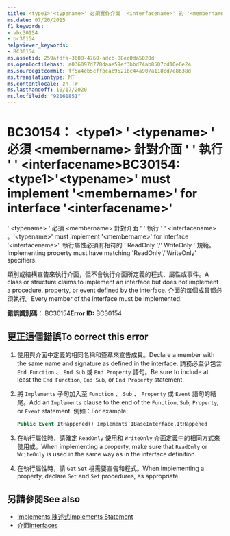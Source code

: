 ```yaml
---
title: <type1>'<typename>' 必須實作介面 '<interfacename>' 的 '<membername>
ms.date: 07/20/2015
f1_keywords:
- vbc30154
- bc30154
helpviewer_keywords:
- BC30154
ms.assetid: 259afdfa-3608-4760-adcb-88ec0da5020d
ms.openlocfilehash: a036097d778daae59ef3bbd74ab8507cd16e6e24
ms.sourcegitcommit: ff5a4eb5cffbcac9521bc44a907a118cd7e8638d
ms.translationtype: MT
ms.contentlocale: zh-TW
ms.lasthandoff: 10/17/2020
ms.locfileid: "92161851"
---
```

# <a name="bc30154-type1typename-must-implement-membername-for-interface-interfacename"></a><span data-ttu-id="a3c48-102">BC30154： \<type1> ' \<typename> ' 必須 \<membername> 針對介面 ' ' 執行 ' ' \<interfacename></span><span class="sxs-lookup"><span data-stu-id="a3c48-102">BC30154: \<type1>'\<typename>' must implement '\<membername>' for interface '\<interfacename>'</span></span>

<span data-ttu-id="a3c48-103">' \<typename> ' 必須 \<membername> 針對介面 ' ' 執行 ' ' \<interfacename> 。</span><span class="sxs-lookup"><span data-stu-id="a3c48-103">'\<typename>' must implement '\<membername>' for interface '\<interfacename>'.</span></span> <span data-ttu-id="a3c48-104">執行屬性必須有相符的 ' ReadOnly '/' WriteOnly ' 規範。</span><span class="sxs-lookup"><span data-stu-id="a3c48-104">Implementing property must have matching 'ReadOnly'/'WriteOnly' specifiers.</span></span>

 <span data-ttu-id="a3c48-105">類別或結構宣告來執行介面，但不會執行介面所定義的程式、屬性或事件。</span><span class="sxs-lookup"><span data-stu-id="a3c48-105">A class or structure claims to implement an interface but does not implement a procedure, property, or event defined by the interface.</span></span> <span data-ttu-id="a3c48-106">介面的每個成員都必須執行。</span><span class="sxs-lookup"><span data-stu-id="a3c48-106">Every member of the interface must be implemented.</span></span>

 <span data-ttu-id="a3c48-107">**錯誤識別碼：** BC30154</span><span class="sxs-lookup"><span data-stu-id="a3c48-107">**Error ID:** BC30154</span></span>

## <a name="to-correct-this-error"></a><span data-ttu-id="a3c48-108">更正這個錯誤</span><span class="sxs-lookup"><span data-stu-id="a3c48-108">To correct this error</span></span>

1. <span data-ttu-id="a3c48-109">使用與介面中定義的相同名稱和簽章來宣告成員。</span><span class="sxs-lookup"><span data-stu-id="a3c48-109">Declare a member with the same name and signature as defined in the interface.</span></span> <span data-ttu-id="a3c48-110">請務必至少包含 `End Function` 、 `End Sub` 或 `End Property` 語句。</span><span class="sxs-lookup"><span data-stu-id="a3c48-110">Be sure to include at least the `End Function`, `End Sub`, or `End Property` statement.</span></span>

2. <span data-ttu-id="a3c48-111">將 `Implements` 子句加入至 `Function` 、 `Sub` 、 `Property` 或 `Event` 語句的結尾。</span><span class="sxs-lookup"><span data-stu-id="a3c48-111">Add an `Implements` clause to the end of the `Function`, `Sub`, `Property`, or `Event` statement.</span></span> <span data-ttu-id="a3c48-112">例如：</span><span class="sxs-lookup"><span data-stu-id="a3c48-112">For example:</span></span>

    ```vb
    Public Event ItHappened() Implements IBaseInterface.ItHappened
    ```

3. <span data-ttu-id="a3c48-113">在執行屬性時，請確定 `ReadOnly` 使用和 `WriteOnly` 介面定義中的相同方式來使用或。</span><span class="sxs-lookup"><span data-stu-id="a3c48-113">When implementing a property, make sure that `ReadOnly` or `WriteOnly` is used in the same way as in the interface definition.</span></span>

4. <span data-ttu-id="a3c48-114">在執行屬性時，請 `Get` `Set` 視需要宣告和程式。</span><span class="sxs-lookup"><span data-stu-id="a3c48-114">When implementing a property, declare `Get` and `Set` procedures, as appropriate.</span></span>

## <a name="see-also"></a><span data-ttu-id="a3c48-115">另請參閱</span><span class="sxs-lookup"><span data-stu-id="a3c48-115">See also</span></span>

- [<span data-ttu-id="a3c48-116">Implements 陳述式</span><span class="sxs-lookup"><span data-stu-id="a3c48-116">Implements Statement</span></span>](../statements/implements-statement.md)
- [<span data-ttu-id="a3c48-117">介面</span><span class="sxs-lookup"><span data-stu-id="a3c48-117">Interfaces</span></span>](../../programming-guide/language-features/interfaces/index.md)
